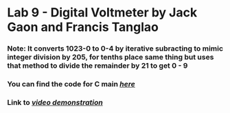 # Lab 9 - Digital Voltmeter by Jack Gaon and Francis Tanglao
### Note: It converts 1023-0 to 0-4 by iterative subracting to mimic integer division by 205, for tenths place same thing but uses that method to divide the remainder by 21 to get 0 - 9
### You can find the code for C main [*here*](https://github.com/fctanglao/IntroductionToMicrocontrollersLabs/blob/main/Lab%209/voltmeter.c)
### Link to [*video demonstration*](http://www.youtube.com/watch?v=huz621d4Jq8)

